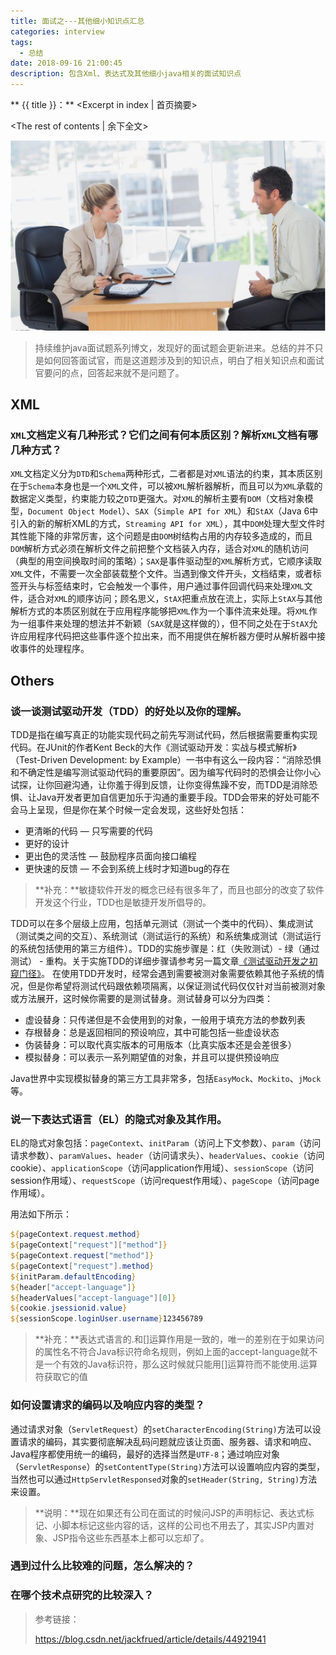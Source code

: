```yaml
---
title: 面试之---其他细小知识点汇总
categories: interview
tags: 
  - 总结
date: 2018-09-16 21:00:45
description: 包含Xml、表达式及其他细小java相关的面试知识点
---
```


** {{ title }}：** <Excerpt in index | 首页摘要>

<!-- more -->
<The rest of contents | 余下全文>

![](interview-others/interview.png)

> 持续维护java面试题系列博文，发现好的面试题会更新进来。总结的并不只是如何回答面试官，而是这道题涉及到的知识点，明白了相关知识点和面试官要问的点，回答起来就不是问题了。

## XML

###  `XML`文档定义有几种形式？它们之间有何本质区别？解析`XML`文档有哪几种方式？

`XML`文档定义分为`DTD`和`Schema`两种形式，二者都是对`XML`语法的约束，其本质区别在于`Schema`本身也是一个`XML`文件，可以被`XML`解析器解析，而且可以为`XML`承载的数据定义类型，约束能力较之`DTD`更强大。对`XML`的解析主要有`DOM`（文档对象模型，`Document Object Model`）、`SAX`（`Simple API for XML`）和`StAX`（Java 6中引入的新的解析XML的方式，`Streaming API for XML`），其中`DOM`处理大型文件时其性能下降的非常厉害，这个问题是由`DOM`树结构占用的内存较多造成的，而且`DOM`解析方式必须在解析文件之前把整个文档装入内存，适合对`XML`的随机访问（典型的用空间换取时间的策略）；`SAX`是事件驱动型的`XML`解析方式，它顺序读取`XML`文件，不需要一次全部装载整个文件。当遇到像文件开头，文档结束，或者标签开头与标签结束时，它会触发一个事件，用户通过事件回调代码来处理`XML`文件，适合对`XML`的顺序访问；顾名思义，`StAX`把重点放在流上，实际上`StAX`与其他解析方式的本质区别就在于应用程序能够把`XML`作为一个事件流来处理。将`XML`作为一组事件来处理的想法并不新颖（`SAX`就是这样做的），但不同之处在于`StAX`允许应用程序代码把这些事件逐个拉出来，而不用提供在解析器方便时从解析器中接收事件的处理程序。

## Others

### 谈一谈测试驱动开发（TDD）的好处以及你的理解。

TDD是指在编写真正的功能实现代码之前先写测试代码，然后根据需要重构实现代码。在JUnit的作者Kent Beck的大作《测试驱动开发：实战与模式解析》（Test-Driven Development: by Example）一书中有这么一段内容：“消除恐惧和不确定性是编写测试驱动代码的重要原因”。因为编写代码时的恐惧会让你小心试探，让你回避沟通，让你羞于得到反馈，让你变得焦躁不安，而TDD是消除恐惧、让Java开发者更加自信更加乐于沟通的重要手段。TDD会带来的好处可能不会马上呈现，但是你在某个时候一定会发现，这些好处包括： 

- 更清晰的代码 — 只写需要的代码 
- 更好的设计 
- 更出色的灵活性 — 鼓励程序员面向接口编程 
- 更快速的反馈 — 不会到系统上线时才知道bug的存在

> **补充：**敏捷软件开发的概念已经有很多年了，而且也部分的改变了软件开发这个行业，TDD也是敏捷开发所倡导的。

TDD可以在多个层级上应用，包括单元测试（测试一个类中的代码）、集成测试（测试类之间的交互）、系统测试（测试运行的系统）和系统集成测试（测试运行的系统包括使用的第三方组件）。TDD的实施步骤是：红（失败测试）- 绿（通过测试） - 重构。关于实施TDD的详细步骤请参考另一篇文章[《测试驱动开发之初窥门径》](http://blog.csdn.net/jackfrued/article/details/44433249)。 
在使用TDD开发时，经常会遇到需要被测对象需要依赖其他子系统的情况，但是你希望将测试代码跟依赖项隔离，以保证测试代码仅仅针对当前被测对象或方法展开，这时候你需要的是测试替身。测试替身可以分为四类： 

- 虚设替身：只传递但是不会使用到的对象，一般用于填充方法的参数列表 
- 存根替身：总是返回相同的预设响应，其中可能包括一些虚设状态 
- 伪装替身：可以取代真实版本的可用版本（比真实版本还是会差很多） 
- 模拟替身：可以表示一系列期望值的对象，并且可以提供预设响应 

Java世界中实现模拟替身的第三方工具非常多，包括`EasyMock`、`Mockito`、`jMock`等。

### 说一下表达式语言（EL）的隐式对象及其作用。

EL的隐式对象包括：`pageContext`、`initParam`（访问上下文参数）、`param`（访问请求参数）、`paramValues`、`header`（访问请求头）、`headerValues`、`cookie`（访问cookie）、`applicationScope`（访问application作用域）、`sessionScope`（访问session作用域）、`requestScope`（访问request作用域）、`pageScope`（访问page作用域）。

用法如下所示：

```JSP
${pageContext.request.method}
${pageContext["request"]["method"]}
${pageContext.request["method"]}
${pageContext["request"].method}
${initParam.defaultEncoding}
${header["accept-language"]}
${headerValues["accept-language"][0]}
${cookie.jsessionid.value}
${sessionScope.loginUser.username}123456789
```

> **补充：**表达式语言的.和[]运算作用是一致的，唯一的差别在于如果访问的属性名不符合Java标识符命名规则，例如上面的accept-language就不是一个有效的Java标识符，那么这时候就只能用[]运算符而不能使用.运算符获取它的值

### 如何设置请求的编码以及响应内容的类型？

通过请求对象（`ServletRequest`）的`setCharacterEncoding(String)`方法可以设置请求的编码，其实要彻底解决乱码问题就应该让页面、服务器、请求和响应、Java程序都使用统一的编码，最好的选择当然是`UTF-8`；通过响应对象（`ServletResponse`）的`setContentType(String)`方法可以设置响应内容的类型，当然也可以通过`HttpServletResponsed`对象的`setHeader(String, String)`方法来设置。

> **说明：**现在如果还有公司在面试的时候问JSP的声明标记、表达式标记、小脚本标记这些内容的话，这样的公司也不用去了，其实JSP内置对象、JSP指令这些东西基本上都可以忘却了。

### 遇到过什么比较难的问题，怎么解决的？



### 在哪个技术点研究的比较深入？







> 参考链接：
>
> https://blog.csdn.net/jackfrued/article/details/44921941